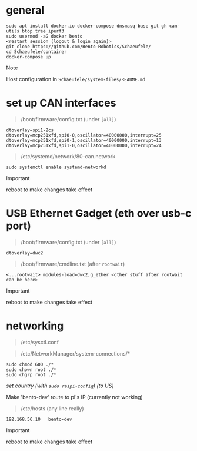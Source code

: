 # general
```
sudo apt install docker.io docker-compose dnsmasq-base git gh can-utils btop tree iperf3 
sudo usermod -aG docker bento 
<restart session (logout & login again)>
git clone https://github.com/Bento-Robotics/Schaeufele/
cd Schaeufele/container
docker-compose up
```

> [!NOTE]
> Host configuration in `Schaeufele/system-files/README.md`



# set up CAN interfaces

> /boot/firmware/config.txt (under `[all]`)
```
dtoverlay=spi1-2cs
dtoverlay=mcp251xfd,spi0-0,oscillator=40000000,interrupt=25
dtoverlay=mcp251xfd,spi0-1,oscillator=40000000,interrupt=13
dtoverlay=mcp251xfd,spi1-0,oscillator=40000000,interrupt=24
```

> /etc/systemd/network/80-can.network
```
sudo systemctl enable systemd-networkd
```

> [!IMPORTANT]
> reboot to make changes take effect


# USB Ethernet Gadget (eth over usb-c port)

> /boot/firmware/config.txt (under `[all]`)
```
dtoverlay=dwc2
```

> /boot/firmware/cmdline.txt (after `rootwait`)
```
<...rootwait> modules-load=dwc2,g_ether <other stuff after rootwait can be here>
```

> [!IMPORTANT]
> reboot to make changes take effect


# networking

> /etc/sysctl.conf

> /etc/NetworkManager/system-connections/*
```
sudo chmod 600 ./*
sudo chown root ./*
sudo chgrp root ./*
```

*set country (with `sudo raspi-config`) (to US)*

Make 'bento-dev' route to pi's IP (currently not working)
> /etc/hosts (any line really)
```
192.168.56.10	bento-dev
```


> [!IMPORTANT]
> reboot to make changes take effect

